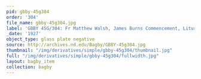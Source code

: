 ```yaml
---
pid: gbby-45g304
order: '304'
file_name: gbby-45g304.jpg
label: 'GBBY 45G/304: Fr Matthew Walsh, James Burns Commencement, Liturgy? - 1927'
_date: '1927'
object_type: glass plate negative
source: http://archives.nd.edu/Bagby/GBBY-45g304.jpg
thumbnail: "/img/derivatives/simple/gbby-45g304/thumbnail.jpg"
full: "/img/derivatives/simple/gbby-45g304/fullwidth.jpg"
layout: bagby_item
collection: bagby
---
```

